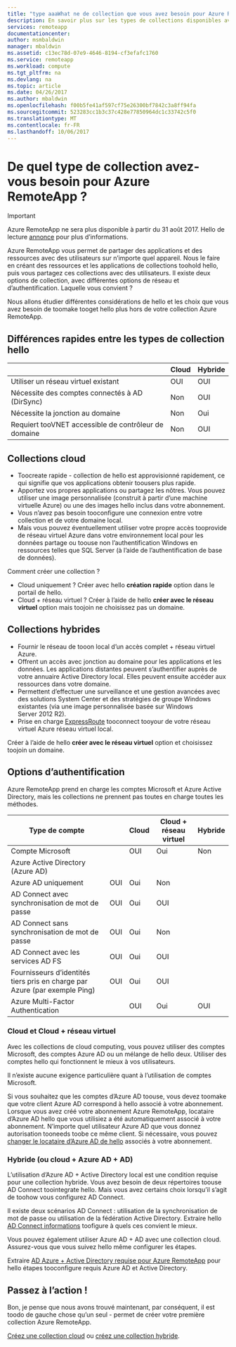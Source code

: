 ```yaml
---
title: "type aaaWhat ne de collection que vous avez besoin pour Azure RemoteApp ? | Microsoft Docs"
description: En savoir plus sur les types de collections disponibles avec Azure RemoteApp hello.
services: remoteapp
documentationcenter: 
author: msmbaldwin
manager: mbaldwin
ms.assetid: c13ec78d-07e9-4646-8194-cf3efafc1760
ms.service: remoteapp
ms.workload: compute
ms.tgt_pltfrm: na
ms.devlang: na
ms.topic: article
ms.date: 04/26/2017
ms.author: mbaldwin
ms.openlocfilehash: f00b5fe41af597cf75e26300bf7842c3a8ff94fa
ms.sourcegitcommit: 523283cc1b3c37c428e77850964dc1c33742c5f0
ms.translationtype: MT
ms.contentlocale: fr-FR
ms.lasthandoff: 10/06/2017
---
```

# <a name="what-kind-of-collection-do-you-need-for-azure-remoteapp"></a>De quel type de collection avez-vous besoin pour Azure RemoteApp ?
> [!IMPORTANT]
> Azure RemoteApp ne sera plus disponible à partir du 31 août 2017. Hello de lecture [annonce](https://go.microsoft.com/fwlink/?linkid=821148) pour plus d’informations.
> 
> 

Azure RemoteApp vous permet de partager des applications et des ressources avec des utilisateurs sur n’importe quel appareil. Nous le faire en créant des ressources et les applications de collections toohold hello, puis vous partagez ces collections avec des utilisateurs. Il existe deux options de collection, avec différentes options de réseau et d’authentification. Laquelle vous convient ?

Nous allons étudier différentes considérations de hello et les choix que vous avez besoin de toomake tooget hello plus hors de votre collection Azure RemoteApp. 

## <a name="quick-differences-between-hello-collection-types"></a>Différences rapides entre les types de collection hello
|  | Cloud | Hybride |
| --- | --- | --- |
| Utiliser un réseau virtuel existant |OUI |OUI |
| Nécessite des comptes connectés à AD (DirSync) |Non |OUI |
| Nécessite la jonction au domaine |Non |Oui |
| Requiert tooVNET accessible de contrôleur de domaine |Non |OUI |

## <a name="cloud-collections"></a>Collections cloud
* Toocreate rapide - collection de hello est approvisionné rapidement, ce qui signifie que vos applications obtenir toousers plus rapide.
* Apportez vos propres applications ou partagez les nôtres. Vous pouvez utiliser une image personnalisée (construit à partir d’une machine virtuelle Azure) ou une des images hello inclus dans votre abonnement.
* Vous n’avez pas besoin tooconfigure une connexion entre votre collection et de votre domaine local.
* Mais vous pouvez éventuellement utiliser votre propre accès tooprovide de réseau virtuel Azure dans votre environnement local pour les données partage ou toouse non l’authentification Windows en ressources telles que SQL Server (à l’aide de l’authentification de base de données).

Comment créer une collection ?

* Cloud uniquement ? Créer avec hello **création rapide** option dans le portail de hello.
* Cloud + réseau virtuel ? Créer à l’aide de hello **créer avec le réseau virtuel** option mais toojoin ne choisissez pas un domaine.

## <a name="hybrid-collections"></a>Collections hybrides
* Fournir le réseau de tooon local d’un accès complet + réseau virtuel Azure.
* Offrent un accès avec jonction au domaine pour les applications et les données. Les applications distantes peuvent s’authentifier auprès de votre annuaire Active Directory local. Elles peuvent ensuite accéder aux ressources dans votre domaine.
* Permettent d’effectuer une surveillance et une gestion avancées avec des solutions System Center et des stratégies de groupe Windows existantes (via une image personnalisée basée sur Windows Server 2012 R2).
* Prise en charge [ExpressRoute](https://azure.microsoft.com/services/expressroute/) tooconnect tooyour de votre réseau virtuel Azure réseau virtuel local.

Créer à l’aide de hello **créer avec le réseau virtuel** option et choisissez toojoin un domaine.

## <a name="authentication-options"></a>Options d’authentification
Azure RemoteApp prend en charge les comptes Microsoft et Azure Active Directory, mais les collections ne prennent pas toutes en charge toutes les méthodes. 

| Type de compte |  | Cloud | Cloud + réseau virtuel | Hybride |
| --- | --- | --- | --- | --- |
| Compte Microsoft | |OUI |Oui |Non |
| Azure Active Directory (Azure AD) | | | | |
| Azure AD uniquement |OUI |Oui |Non | |
| AD Connect avec synchronisation de mot de passe |OUI |Oui |OUI | |
| AD Connect sans synchronisation de mot de passe |OUI |Oui |Non | |
| AD Connect avec les services AD FS |OUI |Oui |OUI | |
| Fournisseurs d’identités tiers pris en charge par Azure (par exemple Ping) |OUI |Oui |OUI | |
| Azure Multi-Factor Authentication | |OUI |Oui |OUI |

### <a name="cloud-and-cloud--vnet"></a>Cloud et Cloud + réseau virtuel
Avec les collections de cloud computing, vous pouvez utiliser des comptes Microsoft, des comptes Azure AD ou un mélange de hello deux. Utiliser des comptes hello qui fonctionnent le mieux à vos utilisateurs.

Il n’existe aucune exigence particulière quant à l’utilisation de comptes Microsoft. 

Si vous souhaitez que les comptes d’Azure AD toouse, vous devez toomake que votre client Azure AD correspond à hello associé à votre abonnement. Lorsque vous avez créé votre abonnement Azure RemoteApp, locataire d’Azure AD hello que vous utilisiez a été automatiquement associé à votre abonnement. N’importe quel utilisateur Azure AD que vous donnez autorisation tooneeds toobe ce même client. Si nécessaire, vous pouvez [changer le locataire d’Azure AD de hello](remoteapp-changetenant.md) associés à votre abonnement.

### <a name="hybrid-or-cloud--azure-ad--ad"></a>Hybride (ou cloud + Azure AD + AD)
L’utilisation d’Azure AD + Active Directory local est une condition requise pour une collection hybride. Vous avez besoin de deux répertoires toouse AD Connect toointegrate hello. Mais vous avez certains choix lorsqu’il s’agit de toohow vous configurez AD Connect. 

Il existe deux scénarios AD Connect : utilisation de la synchronisation de mot de passe ou utilisation de la fédération Active Directory. Extraire hello [AD Connect informations](../active-directory/active-directory-aadconnect.md) toofigure à quels ces convient le mieux.

Vous pouvez également utiliser Azure AD + AD avec une collection cloud. Assurez-vous que vous suivez hello même configurer les étapes.

Extraire [AD Azure + Active Directory requise pour Azure RemoteApp](remoteapp-ad.md) pour hello étapes tooconfigure requis Azure AD et Active Directory.

## <a name="go-create-your-collection"></a>Passez à l’action !
Bon, je pense que nous avons trouvé maintenant, par conséquent, il est toodo de gauche chose qu’un seul - permet de créer votre première collection Azure RemoteApp.

[Créez une collection cloud](remoteapp-create-cloud-deployment.md) ou [créez une collection hybride](remoteapp-create-hybrid-deployment.md).


